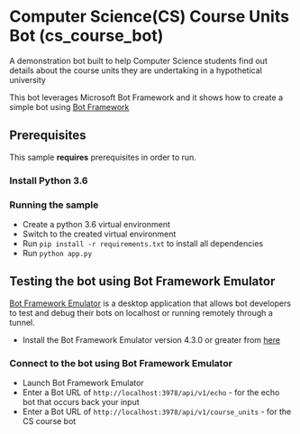 # Computer Science(CS) Course Units Bot (cs_course_bot)
A demonstration bot built to help Computer Science students find out details about the course units they are undertaking in
a hypothetical university

This bot leverages  Microsoft Bot Framework and it shows how to create a simple bot using [Bot Framework](https://dev.botframework.com)

## Prerequisites

This sample **requires** prerequisites in order to run.

### Install Python 3.6

### Running the sample
- Create a python 3.6 virtual environment
- Switch to the created virtual environment
- Run `pip install -r requirements.txt` to install all dependencies
- Run `python app.py`


## Testing the bot using Bot Framework Emulator

[Bot Framework Emulator](https://github.com/microsoft/botframework-emulator) is a desktop application that allows bot developers to test and debug their bots on localhost or running remotely through a tunnel.

- Install the Bot Framework Emulator version 4.3.0 or greater from [here](https://github.com/Microsoft/BotFramework-Emulator/releases)

### Connect to the bot using Bot Framework Emulator

- Launch Bot Framework Emulator
- Enter a Bot URL of `http://localhost:3978/api/v1/echo` - for the echo bot that occurs back your input
- Enter a Bot URL of `http://localhost:3978/api/v1/course_units` - for the CS course bot

